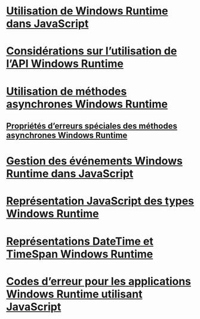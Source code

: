 # [Utilisation de Windows Runtime dans JavaScript](using-the-windows-runtime-in-javascript.md)
# [Considérations sur l’utilisation de l’API Windows Runtime](considerations-when-using-the-windows-runtime-api.md)
# [Utilisation de méthodes asynchrones Windows Runtime](using-windows-runtime-asynchronous-methods.md)
## [Propriétés d’erreurs spéciales des méthodes asynchrones Windows Runtime](special-error-properties-from-asynchronous-windows-runtime-methods.md)
# [Gestion des événements Windows Runtime dans JavaScript](handling-windows-runtime-events-in-javascript.md)
# [Représentation JavaScript des types Windows Runtime](javascript-representation-of-windows-runtime-types.md)
# [Représentations DateTime et TimeSpan Windows Runtime](windows-runtime-datetime-and-timespan-representations.md)
# [Codes d’erreur pour les applications Windows Runtime utilisant JavaScript](error-codes-for-windows-runtime-apps-using-javascript.md)
